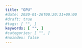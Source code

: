 ```yaml
---
title: "GPU"
#date: 2020-01-26T00:20:31+09:00
#draft: true
#tags: [ "", ]
keywords: [ "", ]
#categories: [ "", ]
#noindex: false
---
```


